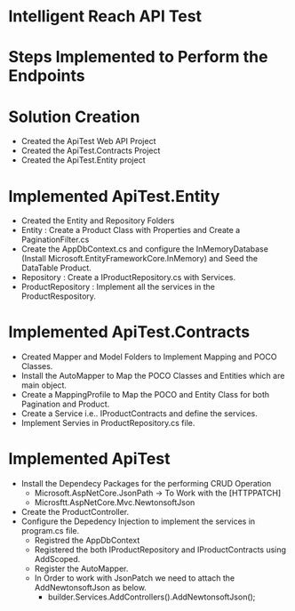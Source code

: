 # Intelligent Reach API Test  

# Steps Implemented to Perform the Endpoints
 # Solution Creation
 - Created the ApiTest Web API Project
 - Created the ApiTest.Contracts Project
 - Created the ApiTest.Entity project 

 # Implemented ApiTest.Entity
 - Created the Entity and Repository Folders
 - Entity : Create a Product Class with Properties and Create a PaginationFilter.cs
 - Create the AppDbContext.cs and configure the InMemoryDatabase (Install Microsoft.EntityFrameworkCore.InMemory) and Seed the DataTable Product.
 - Repository : Create a IProductRepository.cs with Services.
 - ProductRepository : Implement all the services in the ProductRespository.

 # Implemented ApiTest.Contracts
 - Created Mapper and Model Folders to Implement Mapping and POCO Classes.
 - Install the AutoMapper to Map the POCO Classes and Entities which are main object.
 - Create a MappingProfile to Map the POCO and Entity Class for both Pagination and Product.
 - Create a Service i.e.. IProductContracts and define the services.
 - Implement Servies in ProductRepository.cs file.

 # Implemented ApiTest
 - Install the Dependecy Packages for the performing CRUD Operation 
    * Microsoft.AspNetCore.JsonPath -> To Work with the [HTTPPATCH]
    * Microsftt.AspNetCore.Mvc.NewtonsoftJson
 - Create the ProductController.
 - Configure the Depedency Injection to implement the services in program.cs file.
    * Registred the AppDbContext
    * Registered the both IProductRepository and IProductContracts using AddScoped.
    * Register the AutoMapper.
    * In Order to work with JsonPatch we need to attach the AddNewtonsoftJson as below.
        - builder.Services.AddControllers().AddNewtonsoftJson();

